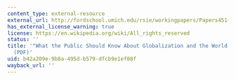 ```yaml
---
content_type: external-resource
external_url: http://fordschool.umich.edu/rsie/workingpapers/Papers451-475/r460.pdf
has_external_license_warning: true
license: https://en.wikipedia.org/wiki/All_rights_reserved
status: ''
title: '"What the Public Should Know About Globalization and the World Trade Organization."
  (PDF)'
uid: b42a209e-9b8a-495d-b579-dfcb9e1ef08f
wayback_url: ''
---
```


